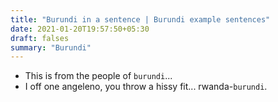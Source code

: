 ```yaml
---
title: "Burundi in a sentence | Burundi example sentences"
date: 2021-01-20T19:57:50+05:30
draft: falses
summary: "Burundi"
---
```

- This is from the people of `burundi`...
- I off one angeleno, you throw a hissy fit... rwanda-`burundi`.
                 
